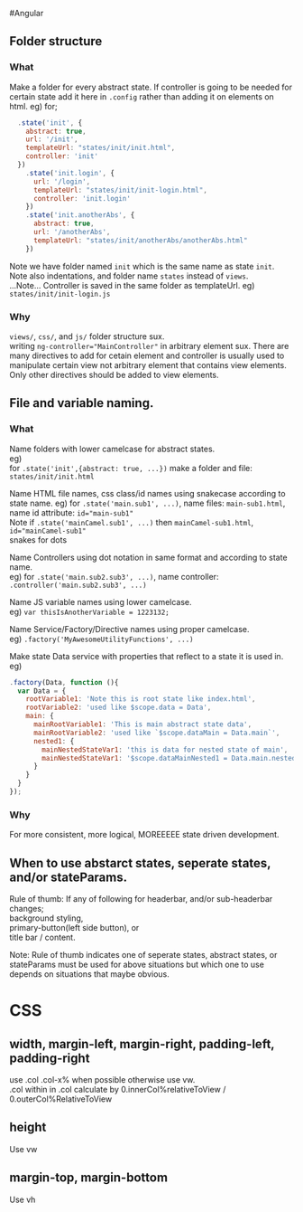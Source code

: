 #Angular
## Folder structure
### What
Make a folder for every abstract state.
If controller is going to be needed for certain state add it here in `.config` rather than adding it on elements on html.
eg) for;
```js
  .state('init', {
    abstract: true,
    url: '/init',
    templateUrl: "states/init/init.html",
    controller: 'init'
  })
    .state('init.login', {
      url: '/login',
      templateUrl: "states/init/init-login.html",
      controller: 'init.login'
    })
    .state('init.anotherAbs', {
      abstract: true,
      url: '/anotherAbs',
      templateUrl: "states/init/anotherAbs/anotherAbs.html"
    })
```
Note we have folder named `init` which is the same name as state `init`.  
Note also indentations, and folder name `states` instead of `views`.  
...Note... Controller is saved in the same folder as templateUrl. eg) `states/init/init-login.js`

### Why
`views/`, `css/`, and `js/` folder structure sux.  
writing `ng-controller="MainController"` in arbitrary element sux. There are many directives to add for cetain element and controller is usually used to manipulate certain view not arbitrary element that contains view elements. Only other directives should be added to view elements.


## File and variable naming.
### What
Name folders with lower camelcase for abstract states.  
eg)  
for `.state('init',{abstract: true, ...})` make a folder and file: `states/init/init.html`

Name HTML file names, css class/id names using snakecase according to state name.
eg)
for `.state('main.sub1', ...)`, name files: `main-sub1.html`, name id attribute: `id="main-sub1"`  
Note if `.state('mainCamel.sub1', ...)` then `mainCamel-sub1.html`, `id="mainCamel-sub1"`  
snakes for dots

Name Controllers using dot notation in same format and according to state name.  
eg)
for `.state('main.sub2.sub3', ...)`, name controller: `.controller('main.sub2.sub3', ...)`  

Name JS variable names using lower camelcase.  
eg)
`var thisIsAnotherVariable = 1223132;`  

Name Service/Factory/Directive names using proper camelcase.  
eg)
`.factory('MyAwesomeUtilityFunctions', ...)`  

Make state Data service with properties that reflect to a state it is used in.
eg) 
```js
.factory(Data, function (){
  var Data = {
    rootVariable1: 'Note this is root state like index.html',
    rootVariable2: 'used like $scope.data = Data',
    main: {
      mainRootVariable1: 'This is main abstract state data',
      mainRootVariable2: 'used like `$scope.dataMain = Data.main`',
      nested1: {
        mainNestedStateVar1: 'this is data for nested state of main',
        mainNestedStateVar1: '$scope.dataMainNested1 = Data.main.nested1'
      }
    }
  }
});
```
### Why
For more consistent, more logical, MOREEEEE state driven development.

## When to use abstarct states, seperate states, and/or stateParams.
Rule of thumb: If any of following for headerbar, and/or sub-headerbar changes;    
background styling,  
primary-button(left side button), or  
title bar / content.  

Note: Rule of thumb indicates one of seperate states, abstract states, or stateParams must be used for above situations but which one to use depends on situations that maybe obvious. 


# CSS
## width, margin-left, margin-right, padding-left, padding-right
use .col .col-x% when possible otherwise use vw.  
.col within in .col calculate by 0.innerCol%relativeToView / 0.outerCol%RelativeToView

## height
Use vw

## margin-top, margin-bottom
Use vh

